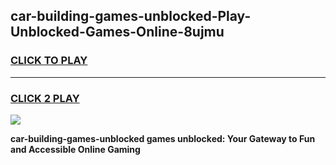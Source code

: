 
## car-building-games-unblocked-Play-Unblocked-Games-Online-8ujmu
<h3>
<a href="https://premium76.site?title=car-building-games-unblocked&ref=25A">CLICK TO PLAY</a></h3>
<hr>

<h3>
<a href="https://premium76.site?title=car-building-games-unblocked&ref=25A">CLICK 2 PLAY</a>
  
</h3>

<a href="https://premium76.site?title=car-building-games-unblocked&ref=25A"><img src="https://clearcache.store/games.png"></a>


**car-building-games-unblocked games unblocked: Your Gateway to Fun and Accessible Online Gaming**
